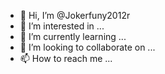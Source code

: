 - 👋 Hi, I’m @Jokerfuny2012r
- 👀 I’m interested in ...
- 🌱 I’m currently learning ...
- 💞️ I’m looking to collaborate on ...
- 📫 How to reach me ...

<!---
Jokerfuny2012r/Jokerfuny2012r is a ✨ special ✨ repository because its `README.md` (this file) appears on your GitHub profile.
You can click the Preview link to take a look at your changes.
--->
